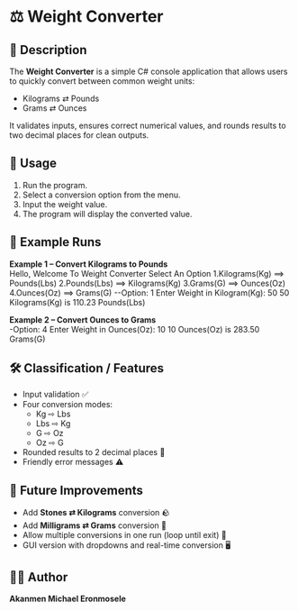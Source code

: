  # ⚖️ Weight Converter  

## 📌 Description  
The **Weight Converter** is a simple C# console application that allows users to quickly convert between common weight units:  
- Kilograms ⇄ Pounds  
- Grams ⇄ Ounces  

It validates inputs, ensures correct numerical values, and rounds results to two decimal places for clean outputs.  

## 🚀 Usage  
1. Run the program.  
2. Select a conversion option from the menu.  
3. Input the weight value.  
4. The program will display the converted value.  

## 📝 Example Runs  

**Example 1 – Convert Kilograms to Pounds**  
Hello, Welcome To Weight Converter
Select An Option
1.Kilograms(Kg) ==> Pounds(Lbs)
2.Pounds(Lbs) ==> Kilograms(Kg)
3.Grams(G) ==> Ounces(Oz)
4.Ounces(Oz) ==> Grams(G)
--Option: 1
Enter Weight in Kilogram(Kg): 50
50 Kilograms(Kg) is 110.23 Pounds(Lbs)

**Example 2 – Convert Ounces to Grams**  
-Option: 4
Enter Weight in Ounces(Oz): 10
10 Ounces(Oz) is 283.50 Grams(G)

## 🛠️ Classification / Features  
- Input validation ✅  
- Four conversion modes:  
  - Kg ⇨ Lbs  
  - Lbs ⇨ Kg  
  - G ⇨ Oz  
  - Oz ⇨ G  
- Rounded results to 2 decimal places 🔢  
- Friendly error messages ⚠️  

## 🔮 Future Improvements  
- Add **Stones ⇄ Kilograms** conversion 🪨  
- Add **Milligrams ⇄ Grams** conversion 💊  
- Allow multiple conversions in one run (loop until exit) 🔁  
- GUI version with dropdowns and real-time conversion 🖥️  

## 👨‍💻 Author  
**Akanmen Michael Eronmosele**  


